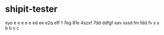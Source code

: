 # shipit-tester
eyo
e
e
e
e
e
ed
ee
e2q
eff
1
7eg
81e
4szxf
7dd
ddfgf
eav
sssd
fm
fdd
fv
s
s
b
b
v
c

